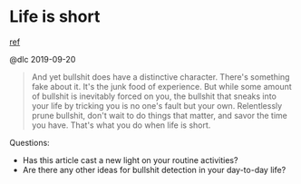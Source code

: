 # Life is short
[ref](http://www.paulgraham.com/vb.html)

@dlc 2019-09-20

> And yet bullshit does have a distinctive character. There's something fake about it. It's the junk food of experience.
> But while some amount of bullshit is inevitably forced on you, the bullshit that sneaks into your life by tricking you is no one's fault but your own.
> Relentlessly prune bullshit, don't wait to do things that matter, and savor the time you have. That's what you do when life is short.

Questions:
- Has this article cast a new light on your routine activities?
- Are there any other ideas for bullshit detection in your day-to-day life?